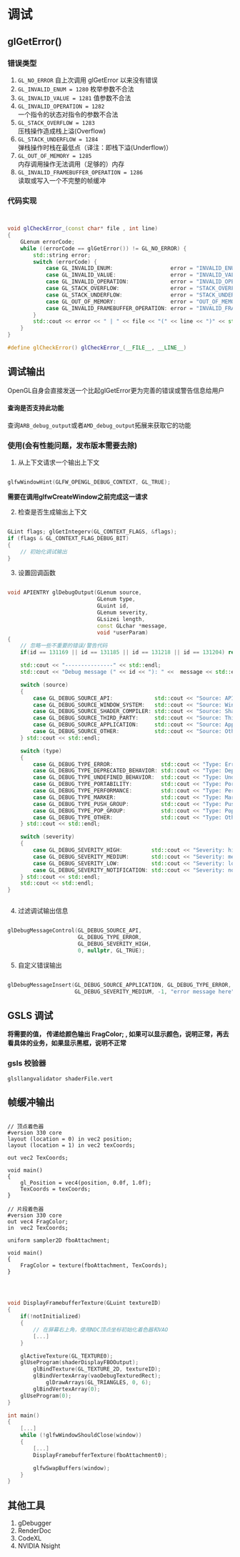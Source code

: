 # 调试  


## glGetError() 
### 错误类型 
1. `GL_NO_ERROR`
    自上次调用 glGetError 以来没有错误   
2. `GL_INVALID_ENUM = 1280`
    枚举参数不合法    
3. `GL_INVALID_VALUE = 1281`
    值参数不合法  
4. `GL_INVALID_OPERATION = 1282`   
    一个指令的状态对指令的参数不合法
5. `GL_STACK_OVERFLOW = 1283`   
    压栈操作造成栈上溢(Overflow)   
6. `GL_STACK_UNDERFLOW = 1284`   
    弹栈操作时栈在最低点（译注：即栈下溢(Underflow)）
7. `GL_OUT_OF_MEMORY = 1285`   
    内存调用操作无法调用（足够的）内存
8. `GL_INVALID_FRAMEBUFFER_OPERATION = 1286`   
    读取或写入一个不完整的帧缓冲

### 代码实现 

```c++


void glCheckError_(const char* file , int line)
{
    GLenum errorCode;
    while ((errorCode == glGetError()) != GL_NO_ERROR) {
        std::string error;
        switch (errorCode) {
            case GL_INVALID_ENUM:                  error = "INVALID_ENUM"; break;
            case GL_INVALID_VALUE:                 error = "INVALID_VALUE"; break;
            case GL_INVALID_OPERATION:             error = "INVALID_OPERATION"; break;
            case GL_STACK_OVERFLOW:                error = "STACK_OVERFLOW"; break;
            case GL_STACK_UNDERFLOW:               error = "STACK_UNDERFLOW"; break;
            case GL_OUT_OF_MEMORY:                 error = "OUT_OF_MEMORY"; break;
            case GL_INVALID_FRAMEBUFFER_OPERATION: error = "INVALID_FRAMEBUFFER_OPERATION"; break;
        }
        std::cout << error << " | " << file << "(" << line << ")" << std::endl;
    }
}

#define glCheckError() glCheckError_(__FILE__, __LINE__)

```



## 调试输出 
OpenGL自身会直接发送一个比起glGetError更为完善的错误或警告信息给用户   


#### 查询是否支持此功能 
查询`ARB_debug_output`或者`AMD_debug_output`拓展来获取它的功能   

### 使用(会有性能问题，发布版本需要去除)
1. 从上下文请求一个输出上下文  

```c++

glfwWindowHint(GLFW_OPENGL_DEBUG_CONTEXT, GL_TRUE);

```

__需要在调用glfwCreateWindow之前完成这一请求__  


2. 检查是否生成输出上下文  

```c++

GLint flags; glGetIntegerv(GL_CONTEXT_FLAGS, &flags);
if (flags & GL_CONTEXT_FLAG_DEBUG_BIT)
{
    // 初始化调试输出 
}


```


3. 设置回调函数  

```c++

void APIENTRY glDebugOutput(GLenum source, 
                            GLenum type, 
                            GLuint id, 
                            GLenum severity, 
                            GLsizei length, 
                            const GLchar *message, 
                            void *userParam)
{
    // 忽略一些不重要的错误/警告代码
    if(id == 131169 || id == 131185 || id == 131218 || id == 131204) return; 

    std::cout << "---------------" << std::endl;
    std::cout << "Debug message (" << id << "): " <<  message << std::endl;

    switch (source)
    {
        case GL_DEBUG_SOURCE_API:             std::cout << "Source: API"; break;
        case GL_DEBUG_SOURCE_WINDOW_SYSTEM:   std::cout << "Source: Window System"; break;
        case GL_DEBUG_SOURCE_SHADER_COMPILER: std::cout << "Source: Shader Compiler"; break;
        case GL_DEBUG_SOURCE_THIRD_PARTY:     std::cout << "Source: Third Party"; break;
        case GL_DEBUG_SOURCE_APPLICATION:     std::cout << "Source: Application"; break;
        case GL_DEBUG_SOURCE_OTHER:           std::cout << "Source: Other"; break;
    } std::cout << std::endl;

    switch (type)
    {
        case GL_DEBUG_TYPE_ERROR:               std::cout << "Type: Error"; break;
        case GL_DEBUG_TYPE_DEPRECATED_BEHAVIOR: std::cout << "Type: Deprecated Behaviour"; break;
        case GL_DEBUG_TYPE_UNDEFINED_BEHAVIOR:  std::cout << "Type: Undefined Behaviour"; break; 
        case GL_DEBUG_TYPE_PORTABILITY:         std::cout << "Type: Portability"; break;
        case GL_DEBUG_TYPE_PERFORMANCE:         std::cout << "Type: Performance"; break;
        case GL_DEBUG_TYPE_MARKER:              std::cout << "Type: Marker"; break;
        case GL_DEBUG_TYPE_PUSH_GROUP:          std::cout << "Type: Push Group"; break;
        case GL_DEBUG_TYPE_POP_GROUP:           std::cout << "Type: Pop Group"; break;
        case GL_DEBUG_TYPE_OTHER:               std::cout << "Type: Other"; break;
    } std::cout << std::endl;

    switch (severity)
    {
        case GL_DEBUG_SEVERITY_HIGH:         std::cout << "Severity: high"; break;
        case GL_DEBUG_SEVERITY_MEDIUM:       std::cout << "Severity: medium"; break;
        case GL_DEBUG_SEVERITY_LOW:          std::cout << "Severity: low"; break;
        case GL_DEBUG_SEVERITY_NOTIFICATION: std::cout << "Severity: notification"; break;
    } std::cout << std::endl;
    std::cout << std::endl;
}



```

4. 过滤调试输出信息  

```c++

glDebugMessageControl(GL_DEBUG_SOURCE_API, 
                      GL_DEBUG_TYPE_ERROR, 
                      GL_DEBUG_SEVERITY_HIGH,
                      0, nullptr, GL_TRUE); 


```



5. 自定义错误输出 

```c++

glDebugMessageInsert(GL_DEBUG_SOURCE_APPLICATION, GL_DEBUG_TYPE_ERROR, 0,                       
                     GL_DEBUG_SEVERITY_MEDIUM, -1, "error message here"); 


```



## GSLS 调试 
__将需要的值， 传递给颜色输出 FragColor; , 如果可以显示颜色，说明正常，再去看具体的业务，如果显示黑框，说明不正常__  


### gsls 校验器 
```
glsllangvalidator shaderFile.vert

```










## 帧缓冲输出 

```

// 顶点着色器
#version 330 core
layout (location = 0) in vec2 position;
layout (location = 1) in vec2 texCoords;

out vec2 TexCoords;

void main()
{
    gl_Position = vec4(position, 0.0f, 1.0f);
    TexCoords = texCoords;
}

// 片段着色器
#version 330 core
out vec4 FragColor;
in  vec2 TexCoords;

uniform sampler2D fboAttachment;

void main()
{
    FragColor = texture(fboAttachment, TexCoords);
}



```




```c++

void DisplayFramebufferTexture(GLuint textureID)
{
    if(!notInitialized)
    {
        // 在屏幕右上角，使用NDC顶点坐标初始化着色器和VAO
        [...]
    }

    glActiveTexture(GL_TEXTURE0);   
    glUseProgram(shaderDisplayFBOOutput);
        glBindTexture(GL_TEXTURE_2D, textureID);
        glBindVertexArray(vaoDebugTexturedRect);
            glDrawArrays(GL_TRIANGLES, 0, 6);
        glBindVertexArray(0);
    glUseProgram(0);
}

int main()
{
    [...]
    while (!glfwWindowShouldClose(window))
    {
        [...]
        DisplayFramebufferTexture(fboAttachment0);

        glfwSwapBuffers(window);
    }
}


```




## 其他工具 

1. gDebugger 
2. RenderDoc  
3. CodeXL 
4. NVIDIA Nsight